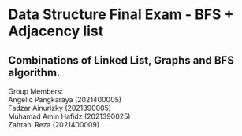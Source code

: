 # Data Structure Final Exam - BFS + Adjacency list
## Combinations of Linked List, Graphs and BFS algorithm.
Group Members:<br>
Angelic Pangkaraya (2021400005)<br>
Fadzar Ainurizky (2021390005)<br>
Muhamad Amin Hafidz (2021390025)<br>
Zahrani Reza (2021400009)
